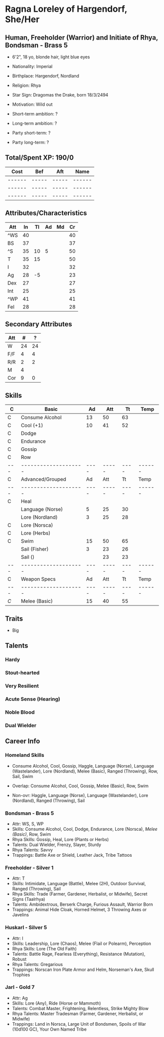 # Ragna Loreley of Hargendorf, She/Her
## Human, Freeholder (Warrior) and Initiate of Rhya, Bondsman - Brass 5
- 6'2", 18 yo, blonde hair, light blue eyes
- Nationality: Imperial
- Birthplace: Hargendorf, Nordland
- Religion: Rhya
- Star Sign: Dragomas the Drake, born 18/3/2494
- Motivation: Wild out

- Short-term ambition: ?
- Long-term ambition: ?
- Party short-term: ?
- Party long-term: ?

## Total/Spent XP: 190/0
| Cost | Bef | Aft | Name
|------|-----|-----|------
|------|-----|-----|------
|------|-----|-----|------
|------|-----|-----|------

## Attributes/Characteristics
| Att | In | Tl | Ad | Md | Cr |
|-----|----|----|----|----|----|
|^WS  | 40 |    |    |    | 40 |
| BS  | 37 |    |    |    | 37 |
|^S   | 35 | 10 |  5 |    | 50 |
| T   | 35 | 15 |    |    | 50 |
| I   | 32 |    |    |    | 32 |
| Ag  | 28 | -5 |    |    | 23 |
| Dex | 27 |    |    |    | 27 |
| Int | 25 |    |    |    | 25 |
|^WP  | 41 |    |    |    | 41 |
| Fel | 28 |    |    |    | 28 |

## Secondary Attributes
| Att | #  | ? |
|-----|----|---|
| W   | 24 | 24
| F/F | 4  | 4
| R/R | 2  | 2
| M   | 4  |
| Cor | 9  | 0

## Skills
| C | Basic              | Ad | Att | Tt | Temp
|---|--------------------|----|-----|----|------
| C | Consume Alcohol    | 13 |  50 | 63 |
| C | Cool (+1)          | 10 |  41 | 52 |
| C | Dodge              |    |     |    |
| C | Endurance          |    |     |    |
| C | Gossip             |    |     |    |
| C | Row                |    |     |    |
|---|--------------------|----|-----|----|------
| C | Advanced/Grouped   | Ad | Att | Tt | Temp
|---|--------------------|----|-----|----|------
| C | Heal               |    |     |    |
|   | Language (Norse)   |  5 |  25 | 30 |
|   | Lore (Nordland)    |  3 |  25 | 28 |
| C | Lore (Norsca)      |    |     |    |
| C | Lore (Herbs)       |    |     |    |
| C | Swim               | 15 |  50 | 65 |
|   | Sail (Fisher)      |  3 |  23 | 26 |
|   | Sail ()            |    |  23 | 23 |
|---|--------------------|----|-----|----|------
| C | Weapon Specs       | Ad | Att | Tt | Temp
|---|--------------------|----|-----|----|------
|$C$| Melee (Basic)      | 15 |  40 | 55 |

## Traits
- Big

## Talents
### Hardy
### Stout-hearted
### Very Resilient

### Acute Sense (Hearing)
### Noble Blood

### Dual Wielder

## Career Info
### Homeland Skills
- Consume Alcohol, Cool, Gossip, Haggle, Language (Norse), Language (Wastelander), Lore (Nordland), Melee (Basic), Ranged (Throwing), Row, Sail, Swim

- Overlap: Consume Alcohol, Cool, Gossip, Melee (Basic), Row, Swim
- Non-ovr: Haggle, Language (Norse), Language (Wastelander), Lore (Nordland), Ranged (Throwing), Sail

### Bondsman - Brass 5
- Attr: WS, S, WP
- Skills: Consume Alcohol, Cool, Dodge, Endurance, Lore (Norsca), *Melee (Basic)*, Row, Swim
- Rhya Skills: Gossip, Heal, Lore (Plants or Herbs)
- Talents: Dual Wielder, Frenzy, Slayer, Sturdy
- Rhya Talents: Savvy
- Trappings: Battle Axe or Shield, Leather Jack, Tribe Tattoos

### Freeholder - Silver 1
- Attr: T
- Skills: Intimidate, Language (Battle), Melee (2H), Outdoor Survival, Ranged (Throwing), Sail
- Rhya Skills: Trade (Farmer, Gardener, Herbalist, or Midwife), Secret Signs (Taalrhya)
- Talents: Ambidextrous, Berserk Charge, Furious Assault, Warrior Born
- Trappings: Animal Hide Cloak, Horned Helmet, 3 Throwing Axes or Javelins

### Huskarl - Silver 5
- Attr: I
- Skills: Leadership, Lore (Chaos), Melee (Flail or Polearm), Perception
- Rhya Skills: Lore (The Old Faith)
- Talents: Battle Rage, Fearless (Everything), Resistance (Mutation), Robust
- Rhya Talents: Gregarious
- Trappings: Norscan Iron Plate Armor and Helm, Norseman's Axe, Skull Trophies

### Jarl - Gold 7
- Attr: Ag
- Skills: Lore (Any), Ride (Horse or Mammoth)
- Talents: Combat Master, Frightening, Relentless, Strike Mighty Blow
- Rhya Talents: Master Tradesman (Farmer, Gardener, Herbalist, or Midwife)
- Trappings: Land in Norsca, Large Unit of Bondsmen, Spoils of War (10d100 GC), Your Own Named Tribe
